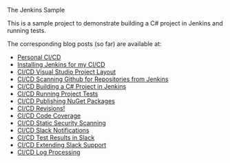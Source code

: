 The Jenkins Sample

This is a sample project to demonstrate building a C# project in Jenkins and running tests.

The corresponding blog posts (so far) are available at:
 * [Personal CI/CD](https://www.oneoddsock.com/2022/04/02/personal-ci-cd/)
 * [Installing Jenkins for my CI/CD](https://www.oneoddsock.com/2022/04/02/installing-jenkins-for-my-ci-cd/)
 * [CI/CD Visual Studio Project Layout](https://www.oneoddsock.com/2022/04/04/ci-cd-visual-studio-project-layout/)
 * [CI/CD Scanning Github for Repositories from Jenkins](https://www.oneoddsock.com/2022/04/08/ci-cd-scanning-github-for-repositories-from-jenkins/)
 * [CI/CD Building a C# Project in Jenkins](https://www.oneoddsock.com/2022/04/08/ci-cd-building-a-c-project-in-jenkins/)
 * [CI/CD Running Project Tests](https://www.oneoddsock.com/2022/04/10/ci-cd-running-project-tests/)
 * [CI/CD Publishing NuGet Packages](https://www.oneoddsock.com/2022/11/16/ci-cd-publishing-nuget-packages/)
 * [CI/CD Revisions!](https://www.oneoddsock.com/2022/11/26/ci-cd-revisions/)
 * [CI/CD Code Coverage](https://www.oneoddsock.com/2022/11/26/ci-cd-code-coverage/)
 * [CI/CD Static Security Scanning](https://www.oneoddsock.com/2022/11/26/ci-cd-security-scanning/)
 * [CI/CD Slack Notifications](https://www.oneoddsock.com/2022/12/01/ci-cd-slack-notifications/)
 * [CI/CD Test Results in Slack](https://www.oneoddsock.com/2022/12/01/ci-cd-test-results-in-slack/)
 * [CI/CD Extending Slack Support](https://www.oneoddsock.com/2022/12/10/ci-cd-extending-slack-support/)
 * [CI/CD Log Processing](https://www.oneoddsock.com/2022/12/10/ci-cd-log-processing/)